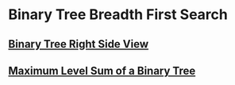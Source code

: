 # Binary Tree Breadth First Search

## [Binary Tree Right Side View](https://leetcode.com/problems/binary-tree-right-side-view/?envType=study-plan-v2&envId=leetcode-75)

## [Maximum Level Sum of a Binary Tree](https://leetcode.com/problems/maximum-level-sum-of-a-binary-tree/?envType=study-plan-v2&envId=leetcode-75)
